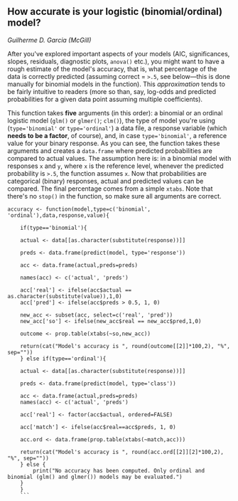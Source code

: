 ## How accurate is your logistic (binomial/ordinal) model?

*Guilherme D. Garcia (McGill)*

After you've explored important aspects of your models (AIC, significances, slopes, residuals, diagnostic plots, ```anova()``` etc.), you might want to have a rough estimate of the model's accuracy, that is, what percentage of the data is correctly predicted (assuming correct = ```>.5```, see below—this is done manually for binomial models in the function). This *approximation* tends to be fairly intuitive to readers (more so than, say, log-odds and predicted probabilities for a given data point assuming multiple coefficients). 

This function takes **five** arguments (in this order): a binomial or an ordinal logistic model (```glm()``` or ```glmer()```; ```clm()```), the type of model you're using (```type='binomial'``` or ```type='ordinal'```) a data file,
a response variable (which **needs to be a factor**, of course), and, in case ```type='binomial'```, a reference value for your binary response. As you can see, the function takes these arguments and creates a ```data.frame``` where predicted probabilities are compared to actual values. The assumption here is: in a binomial model with responses ```x``` and ```y```, where ```x``` is the reference level, whenever the predicted probability is ```>.5```, the function assumes ```x```. Now that probabilities are categorical (binary) responses, actual and predicted values can be compared. The final percentage comes from a simple ```xtabs```. Note that there's no ```stop()``` in the function, so make sure all arguments are correct.


```{R}
accuracy <- function(model,type=c('binomial', 'ordinal'),data,response,value){
	
	if(type=='binomial'){
	
	actual <- data[[as.character(substitute(response))]]
	
	preds <- data.frame(predict(model, type='response'))
	
	acc <- data.frame(actual,preds=preds)
	
	names(acc) <- c('actual', 'preds')
	
	acc['real'] <- ifelse(acc$actual == as.character(substitute(value)),1,0)
	acc['pred'] <- ifelse(acc$preds > 0.5, 1, 0)
	
	new_acc <- subset(acc, select=c('real', 'pred'))
	new_acc['so'] <- ifelse(new_acc$real == new_acc$pred,1,0)
	
	outcome <- prop.table(xtabs(~so,new_acc))

	return(cat("Model's accuracy is ", round(outcome[[2]]*100,2), "%", sep=""))
	} else if(type=='ordinal'){
		
	actual <- data[[as.character(substitute(response))]]
	
	preds <- data.frame(predict(model, type='class'))
	
	acc <- data.frame(actual,preds=preds)
	names(acc) <- c('actual', 'preds')
	
	acc['real'] <- factor(acc$actual, ordered=FALSE)
		
	acc['match'] <- ifelse(acc$real==acc$preds, 1, 0)
	
	acc.ord <- data.frame(prop.table(xtabs(~match,acc)))
	
	return(cat("Model's accuracy is ", round(acc.ord[[2]][2]*100,2), "%", sep=""))			
	} else {
		print("No accuracy has been computed. Only ordinal and binomial (glm() and glmer()) models may be evaluated.")
	}
	}
	```
